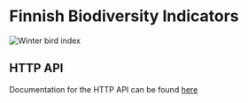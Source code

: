 # Finnish Biodiversity Indicators

![Winter bird index](../svg/wb)

## HTTP API

Documentation for the HTTP API can be found [here](../__docs__/#overview)
